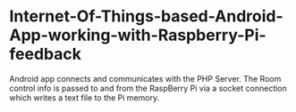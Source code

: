 # Internet-Of-Things-based-Android-App-working-with-Raspberry-Pi-feedback
Android app connects and communicates with the PHP Server. The Room control info is passed to and from the RaspBerry Pi via a socket connection which writes a text file to the Pi memory.
